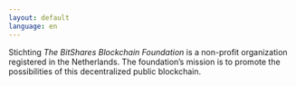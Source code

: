 ```yaml
---
layout: default
language: en
---
```


Stichting *The BitShares Blockchain Foundation* is a non-profit
organization registered in the Netherlands. The foundation’s mission is
to promote the possibilities of this decentralized public blockchain.
